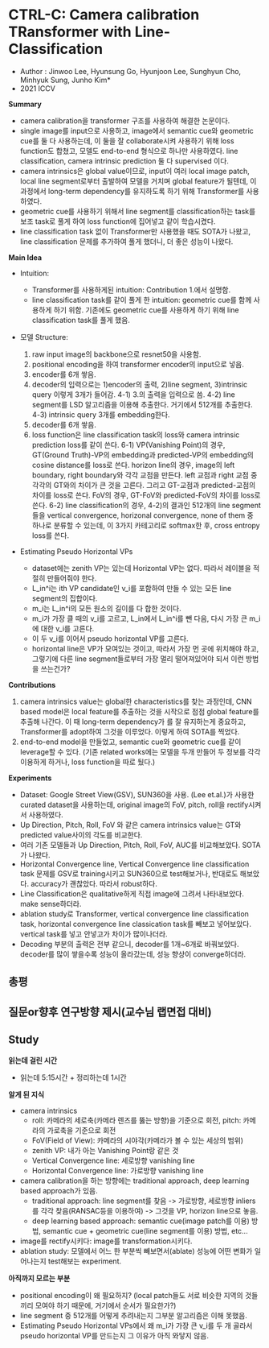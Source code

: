 # CTRL-C: Camera calibration TRansformer with Line-Classification
- Author : Jinwoo Lee, Hyunsung Go, Hyunjoon Lee, Sunghyun Cho, Minhyuk Sung, Junho Kim*
- 2021 ICCV

**Summary**
- camera calibration을 transformer 구조를 사용하여 해결한 논문이다. 
- single image를 input으로 사용하고, image에서 semantic cue와 geometric cue를 둘 다 사용하는데, 이 둘을 잘 
collaborate시켜 사용하기 위해 loss function도 합쳤고, 모델도 end-to-end 형식으로 하나만 사용하였다. line classification, camera intrinsic prediction 둘 다 supervised 이다.
- camera intrinsics은 global value이므로, input이 여러 local image patch, local line segment로부터 출발하여 모델을 거치며 global feature가 될텐데, 이 과정에서 
long-term dependency를 유지하도록 하기 위해 Transformer를 사용하였다.
- geometric cue를 사용하기 위해서 line segment를 classification하는 task를 보조 task로 풀게 하여 loss function에 집어넣고 같이 학습시켰다.
- line classification task 없이 Transformer만 사용했을 때도 SOTA가 나왔고, line classification 문제를 추가하여 풀게 했더니, 더 좋은 성능이 나왔다.

**Main Idea**
- Intuition:
  - Transformer를 사용하게된 intuition: Contribution 1.에서 설명함.
  - line classification task를 같이 풀게 한 intuition: geometric cue를 함께 사용하게 하기 위함. 기존에도 geometric cue를 사용하게 하기 위해 line classification task를 풀게 했음.

- 모델 Structure:
  1. raw input image의 backbone으로 resnet50을 사용함.
  2. positional encoding을 하여 transformer encoder의 input으로 넣음.
  3. encoder를 6개 쌓음.
  4. decoder의 입력으로는 1)encoder의 출력, 2)line segment, 3)intrinsic query 이렇게 3개가 들어감.
    4-1) 3.의 출력을 입력으로 씀.
    4-2) line segment를 LSD 알고리즘을 이용해 추출한다. 거기에서 512개를 추출한다.
    4-3) intrinsic query 3개를 embedding한다.
  5. decoder를 6개 쌓음.
  6. loss function은 line classification task의 loss와 camera intrinsic prediction loss를 같이 쓴다. 
    6-1) VP(Vanishing Point)의 경우, GT(Ground Truth)-VP의 embedding과 predicted-VP의 embedding의 cosine distance를 loss로 쓴다. horizon line의 경우, image의 left boundary, right boundary와
각각 교점을 만든다. left 교점과 right 교점 중 각각의 GT와의 차이가 큰 것을 고른다. 그리고 GT-교점과 predicted-교점의 차이를 loss로 쓴다. FoV의 경우, GT-FoV와 predicted-FoV의 차이를 loss로 쓴다.
    6-2) line classification의 경우, 4-2)의 결과인 512개의 line segment들을 vertical convergence, horizonal convergence, none of them 중 하나로 분류할 수 있는데, 이 3가지 카테고리로 softmax한 후,
cross entropy loss를 쓴다.

- Estimating Pseudo Horizontal VPs
  - dataset에는 zenith VP는 있는데 Horizontal VP는 없다. 따라서 레이블을 적절히 만들어줘야 한다.
  - L_in^i는 ith VP candidate인 v_i를 포함하여 만들 수 있는 모든 line segment의 집합이다.
  - m_i는 L_in^i의 모든 원소의 길이를 다 합한 것이다.
  - m_i가 가장 클 때의 v_i를 고르고, L_in에서 L_in^i를 뺀 다음, 다시 가장 큰 m_i에 대한 v_i를 고른다. 
  - 이 두 v_i를 이어서 pseudo horizontal VP를 고른다.
  - horizontal line은 VP가 모여있는 것이고, 따라서 가장 먼 곳에 위치해야 하고, 그렇기에 다른 line segment들로부터 가장 멀리 떨어져있어야 되서 이런 방법을 쓰는건가?

**Contributions**
1. camera intrinsics value는 global한 characteristics를 찾는 과정인데, CNN based model은 local feature를 추출하는 것을 시작으로 점점 global feature를 추출해 나간다. 이 때 long-term dependency가
를 잘 유지하는게 중요하고, Transformer를 adopt하여 그것을 이루었다. 이렇게 하여 SOTA를 찍었다.
2. end-to-end model을 만들었고, semantic cue와 geometric cue를 같이 leverage할 수 있다. (기존 related works에는 모델을 두개 만들어 두 정보를 각각 이용하게 하거나, loss function을 따로 뒀다.)

**Experiments**
- Dataset: Google Street View(GSV), SUN360을 사용. (Lee et.al.)가 사용한 curated dataset을 사용하는데, original image의 FoV, pitch, roll을 rectify시켜서 사용하였다.
- Up Direction, Pitch, Roll, FoV 와 같은 camera intrinsics value는 GT와 predicted value사이의 각도를 비교한다.
- 여러 기존 모델들과 Up Direction, Pitch, Roll, FoV, AUC를 비교해보았다. SOTA가 나왔다.
- Horizontal Convergence line, Vertical Convergence line classification task 문제를 
GSV로 training시키고 SUN360으로 test해보거나, 반대로도 해보았다. accuracy가 괜찮았다. 따라서 robust하다.
- Line Classification은 qualitative하게 직접 image에 그려서 나타내보았다. make sense하더라.
- ablation study로 Transformer, vertical convergence line classification task, horizontal convergence line classication task를 빼보고 넣어보았다. vertical task를 넣고 안넣고가 차이가 많이나더라.
- Decoding 부분의 출력은 전부 같으니, decoder를 1개~6개로 바꿔보았다. decoder를 많이 쌓을수록 성능이 올라갔는데, 성능 향상이 converge하더라.

**총평**
- 

**질문or향후 연구방향 제시(교수님 랩면접 대비)**
- 

## Study

**읽는데 걸린 시간**
- 읽는데 5:15시간 + 정리하는데 1시간

**알게 된 지식**
- camera intrinsics
  - roll: 카메라의 세로축(카메라 렌즈를 뚫는 방향)을 기준으로 회전, pitch: 카메라의 가로축을 기준으로 회전
  - FoV(Field of View): 카메라의 시야각(카메라가 볼 수 있는 세상의 범위)
  - zenith VP: 내가 아는 Vanishing Point랑 같은 것
  - Vertical Convergence line: 세로방향 vanishing line
  - Horizontal Convergence line: 가로방향 vanishing line
- camera calibration을 하는 방향에는 traditional approach, deep learning based approach가 있음.
  - traditional approach: line segment를 찾음 -> 가로방향, 세로방향 inliers를 각각 찾음(RANSAC등을 이용하여) -> 그것을 VP, horizon line으로 놓음.
  - deep learning based approach: semantic cue(image patch를 이용) 방법, semantic cue + geometric cue(line segment를 이용) 방법, etc...
- image를 rectify시키다: image를 transformation시키다.
- ablation study: 모델에서 어느 한 부분씩 빼보면서(ablate) 성능에 어떤 변화가 일어나는지 test해보는 experiment.

**아직까지 모르는 부분**
- positional encoding이 왜 필요하지? (local patch들도 서로 비슷한 지역의 것들끼리 모여야 하기 때문에, 거기에서 순서가 필요한가?) 
- line segment 중 512개를 어떻게 추려내는지 그부분 알고리즘은 이해 못했음.
- Estimating Pseudo Horizontal VPs에서 왜 m_i가 가장 큰 v_i를 두 개 골라서 pseudo horizontal VP를 만드는지 그 이유가 아직 와닿지 않음.

